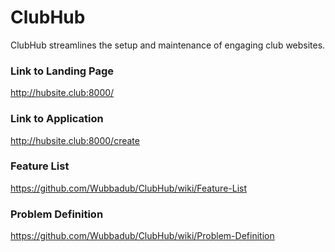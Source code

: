# ClubHub
ClubHub streamlines the setup and maintenance of engaging club websites.

### Link to Landing Page
http://hubsite.club:8000/

### Link to Application
http://hubsite.club:8000/create

### Feature List
https://github.com/Wubbadub/ClubHub/wiki/Feature-List

### Problem Definition
https://github.com/Wubbadub/ClubHub/wiki/Problem-Definition
